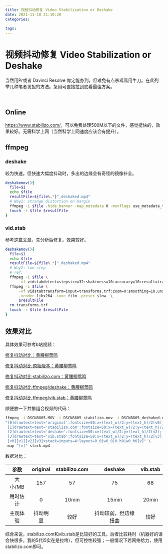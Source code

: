 ```yaml
---
title: 视频抖动修复 Video Stabilization or Deshake
date: 2021-11-18 21:10:20
categories:
  
tags:
---
```


# 视频抖动修复 Video Stabilization or Deshake

当然用Pr或者 Davinci Resolve 肯定能办到，但难免有点杀鸡焉用牛刀。在此列举几种笔者发掘的方法。急用可直接拉到底看最佳方案。

 <!-- more -->

## Online

<https://www.stabilizo.com/>，可以免费处理500M以下的文件，感觉挺快的，效果较好。无需科学上网（当然科学上网速度应该会有提升）。

## ffmpeg

<!-- 本地文件：`~/.zshfunctions/ffmpeg_functions/deshakemov` -->

### deshake

较为快速。但快速大幅度抖动时，多出的边缘会有奇怪的镜像补全。

```bash
deshakemov(){
  file=$1
  echo $file
  resultFile=${file%.*}"_deshaked.mp4"
  # Way1: strange distortion on margin
  ffmpeg -i $file -hide_banner -map_metadata 0 -movflags use_metadata_tags -vf  deshake $resultFile
  touch -r $file $resultFile
}
```

### vid.stab

参考[这篇文章](https://rainnic.altervista.org/en/how-stabilize-video-using-ffmpeg-and-vidstab?language_content_entity=en)，先分析后修复。效果较好。

```bash
deshakemov(){
  file=$1
  echo $file
  resultFile=${file%.*}"_deshaked.mp4"
  # Way2: two step
  # ref: 
  ffmpeg -i $file \
      -vf vidstabdetect=stepsize=32:shakiness=10:accuracy=10:result=transforms.trf -f null -
  ffmpeg -i $file \
      -vf vidstabtransform=input=transforms.trf:zoom=0:smoothing=10,unsharp=5:5:0.8:3:3:0.4 \
      -vcodec libx264 -tune film -preset slow  \
      $resultFile
  rm transforms.trf
  touch -r $file $resultFile
}
```



## 效果对比

<!--
<div style="position: relative; width: 100%; height: 0; padding-bottom: 75%;">
    <iframe src="//www.bilibili.com/video/BV1Gf4y1K7BZ/" scrolling="no" border="0" frameborder="no" framespacing="0" allowfullscreen="true" style="position: absolute; width: 100%; height: 100%; left: 0; top: 0;">
    </iframe>
</div>
-->

具体效果可参考b站视频：

[修复抖动对比：黄腰柳莺鸣](https://www.bilibili.com/video/BV1Gf4y1K7BZ/)

[修复抖动对比·原始版本：黄腰柳莺鸣](https://www.bilibili.com/video/BV1of4y1N7xe/)

[修复抖动对比·stabilizo.com：黄腰柳莺鸣](https://www.bilibili.com/video/BV17q4y1671G/)

[修复抖动对比·ffmpeg/deshake：黄腰柳莺鸣](https://www.bilibili.com/video/BV1pL4y1i7Qj/)

[修复抖动对比·ffmpeg/vib.stab：黄腰柳莺鸣](https://www.bilibili.com/video/BV1dL411T7vp/)



顺便放一下并排组合视频的代码：

```bash
ffmpeg -i DSCN8805.MOV -i DSCN8805_stabilizo.mov -i DSCN8805_deshaked.mp4 -i DSCN8805_vidstab_macos_i5-5350U.mp4 -filter_complex \
"[0]drawtext=text='original':fontsize=50:x=(text_w)/2:y=(text_h)/2[v0];
 [1]drawtext=text='stabilizo.com':fontsize=50:x=(text_w)/2:y=(text_h)/2[v1];
 [2]drawtext=text='deshake':fontsize=50:x=(text_w)/2:y=(text_h)/2[v2];
 [3]drawtext=text='vib.stab':fontsize=50:x=(text_w)/2:y=(text_h)/2[v3];
 [v0][v1][v2][v3]xstack=inputs=4:layout=0_0|w0_0|0_h0|w0_h0[v]" \
-map "[v]" stack.mp4
```

数据对比：

|   参数   | original | stabilizo.com |       deshake        | vib.stab |
| :------: | :------: | :-----------: | :------------------: | :------: |
| 大小/MB  |   157    |      57       |          75          |    68    |
| 用时估计 |    0     |     10min     |        15min         |  20min   |
| 主观体验 | 抖动明显 |     较好      | 抖动较弱，但边缘扭曲 |   较好   |

综合来说，stabilizo.com和vib.stab是比较好的工具。后者比较耗时（机器好的话会快很多，我的5代i5实在是拉垮），但可控性较强；一般情况下若网络给力，使用stabilizo.com即可。

